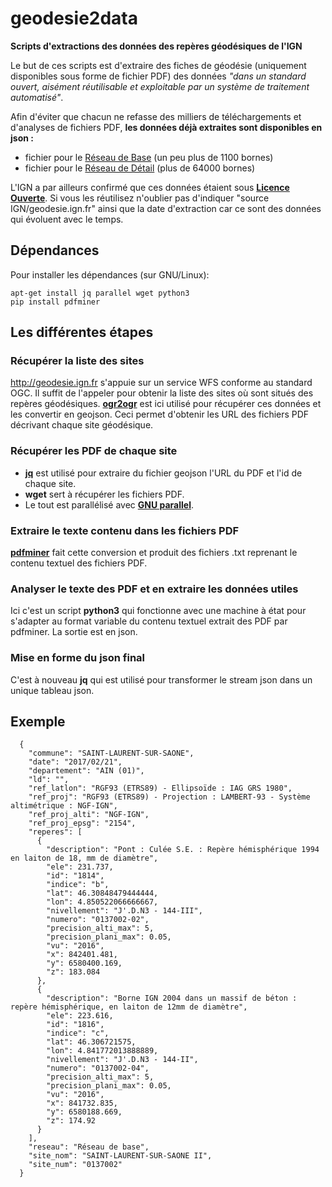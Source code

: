 # geodesie2data
**Scripts d'extractions des données des repères géodésiques de l'IGN**

Le but de ces scripts est d'extraire des fiches de géodésie (uniquement disponibles sous forme de fichier PDF) des données *"dans un standard ouvert, aisément réutilisable et exploitable par un système de traitement automatisé"*.

Afin d'éviter que chacun ne refasse des milliers de téléchargements et d'analyses de fichiers PDF, **les données déjà extraites sont disponibles en json :**
- fichier pour le [Réseau de Base](https://github.com/cquest/geodesie2data/raw/master/rbf-all.json) (un peu plus de 1100 bornes)
- fichier pour le [Réseau de Détail](https://github.com/cquest/geodesie2data/raw/master/rdf-all.json.zip) (plus de 64000 bornes)

L'IGN a par ailleurs confirmé que ces données étaient sous [**Licence Ouverte**](https://www.etalab.gouv.fr/wp-content/uploads/2014/05/Licence_Ouverte.pdf). Si vous les réutilisez n'oublier pas d'indiquer "source IGN/geodesie.ign.fr" ainsi que la date d'extraction car ce sont des données qui évoluent avec le temps.

## Dépendances

Pour installer les dépendances (sur GNU/Linux):
```
apt-get install jq parallel wget python3
pip install pdfminer
```

## Les différentes étapes

### Récupérer la liste des sites
http://geodesie.ign.fr s'appuie sur un service WFS conforme au standard OGC.
Il suffit de l'appeler pour obtenir la liste des sites où sont situés des repères géodésiques.
**[ogr2ogr](http://www.gdal.org/ogr2ogr.html)** est ici utilisé pour récupérer ces données et les convertir en geojson.
Ceci permet d'obtenir les URL des fichiers PDF décrivant chaque site géodésique.

### Récupérer les PDF de chaque site
- **[jq](https://stedolan.github.io/jq/)** est utilisé pour extraire du fichier geojson l'URL du PDF et l'id de chaque site.
- **wget** sert à récupérer les fichiers PDF.
- Le tout est parallélisé avec **[GNU parallel](https://www.gnu.org/software/parallel/)**.

### Extraire le texte contenu dans les fichiers PDF
**[pdfminer](http://www.unixuser.org/~euske/python/pdfminer/)** fait cette conversion et produit des fichiers .txt reprenant le contenu textuel des fichiers PDF.

### Analyser le texte des PDF et en extraire les données utiles
Ici c'est un script **python3** qui fonctionne avec une machine à état pour s'adapter au format variable du contenu textuel extrait des PDF par pdfminer.
La sortie est en json.

### Mise en forme du json final
C'est à nouveau **jq** qui est utilisé pour transformer le stream json dans un unique tableau json.

## Exemple
```
  {
    "commune": "SAINT-LAURENT-SUR-SAONE",
    "date": "2017/02/21",
    "departement": "AIN (01)",
    "ld": "",
    "ref_latlon": "RGF93 (ETRS89) - Ellipsoïde : IAG GRS 1980",
    "ref_proj": "RGF93 (ETRS89) - Projection : LAMBERT-93 - Système altimétrique : NGF-IGN",
    "ref_proj_alti": "NGF-IGN",
    "ref_proj_epsg": "2154",
    "reperes": [
      {
        "description": "Pont : Culée S.E. : Repère hémisphérique 1994 en laiton de 18, mm de diamètre",
        "ele": 231.737,
        "id": "1814",
        "indice": "b",
        "lat": 46.30848479444444,
        "lon": 4.850522066666667,
        "nivellement": "J'.D.N3 - 144-III",
        "numero": "0137002-02",
        "precision_alti_max": 5,
        "precision_plani_max": 0.05,
        "vu": "2016",
        "x": 842401.481,
        "y": 6580400.169,
        "z": 183.084
      },
      {
        "description": "Borne IGN 2004 dans un massif de béton : repère hémisphérique, en laiton de 12mm de diamètre",
        "ele": 223.616,
        "id": "1816",
        "indice": "c",
        "lat": 46.306721575,
        "lon": 4.841772013888889,
        "nivellement": "J'.D.N3 - 144-II",
        "numero": "0137002-04",
        "precision_alti_max": 5,
        "precision_plani_max": 0.05,
        "vu": "2016",
        "x": 841732.835,
        "y": 6580188.669,
        "z": 174.92
      }
    ],
    "reseau": "Réseau de base",
    "site_nom": "SAINT-LAURENT-SUR-SAONE II",
    "site_num": "0137002"
  }
```
